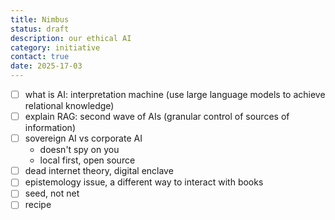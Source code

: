 ```yaml
---
title: Nimbus
status: draft
description: our ethical AI
category: initiative
contact: true
date: 2025-17-03
---
```

- [ ] what is AI: interpretation machine (use large language models to achieve relational knowledge)
- [ ] explain RAG: second wave of AIs (granular control of sources of information)
- [ ] sovereign AI vs corporate AI
	- doesn't spy on you
	- local first, open source
- [ ] dead internet theory, digital enclave
- [ ] epistemology issue, a different way to interact with books
- [ ] seed, not net
- [ ] recipe